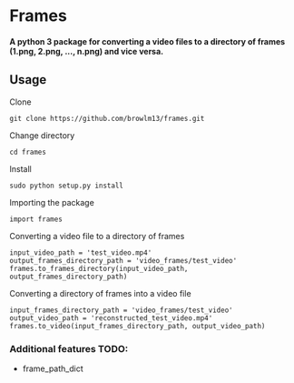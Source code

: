 # Frames
#### A python 3 package for converting a video files to a directory of frames (1.png, 2.png, ..., n.png) and vice versa.

## Usage
Clone
```
git clone https://github.com/browlm13/frames.git
```
Change directory
```
cd frames
```
Install
```
sudo python setup.py install
```
Importing the package
```
import frames
```
Converting a video file to a directory of frames
```
input_video_path = 'test_video.mp4'
output_frames_directory_path = 'video_frames/test_video'
frames.to_frames_directory(input_video_path, output_frames_directory_path)
```
Converting a directory of frames into a video file
```
input_frames_directory_path = 'video_frames/test_video'
output_video_path = 'reconstructed_test_video.mp4'
frames.to_video(input_frames_directory_path, output_video_path)
```

### Additional features TODO:
- frame_path_dict